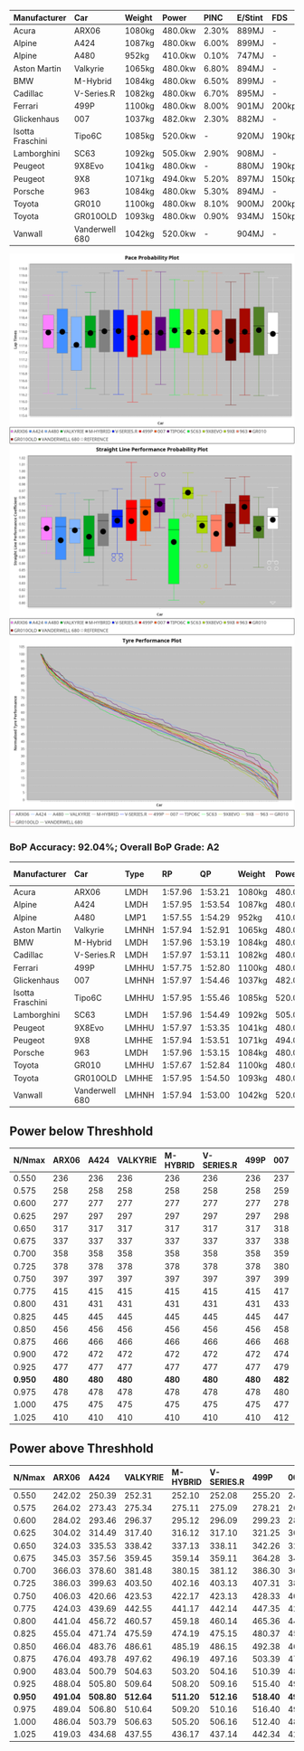 | Manufacturer     | Car            | Weight | Power   | PINC    | E/Stint | FDS     |
|:-|:-|:-|:-|:-|:-|:-|
| Acura            | ARX06          | 1080kg | 480.0kw | 2.30%   | 889MJ   |    -    |
| Alpine           | A424           | 1087kg | 480.0kw | 6.00%   | 899MJ   |    -    |
| Alpine           | A480           | 952kg  | 410.0kw | 0.10%   | 747MJ   |    -    |
| Aston Martin     | Valkyrie       | 1065kg | 480.0kw | 6.80%   | 894MJ   |    -    |
| BMW              | M-Hybrid       | 1084kg | 480.0kw | 6.50%   | 899MJ   |    -    |
| Cadillac         | V-Series.R     | 1082kg | 480.0kw | 6.70%   | 895MJ   |    -    |
| Ferrari          | 499P           | 1100kg | 480.0kw | 8.00%   | 901MJ   | 200kph  |
| Glickenhaus      | 007            | 1037kg | 482.0kw | 2.30%   | 882MJ   |    -    |
| Isotta Fraschini | Tipo6C         | 1085kg | 520.0kw |    -    | 920MJ   | 190kph  |
| Lamborghini      | SC63           | 1092kg | 505.0kw | 2.90%   | 908MJ   |    -    |
| Peugeot          | 9X8Evo         | 1041kg | 480.0kw |    -    | 880MJ   | 190kph  |
| Peugeot          | 9X8            | 1071kg | 494.0kw | 5.20%   | 897MJ   | 150kph  |
| Porsche          | 963            | 1084kg | 480.0kw | 5.30%   | 894MJ   |    -    |
| Toyota           | GR010          | 1100kg | 480.0kw | 8.10%   | 900MJ   | 200kph  |
| Toyota           | GR010OLD       | 1093kg | 480.0kw | 0.90%   | 934MJ   | 150kph  |
| Vanwall          | Vanderwell 680 | 1042kg | 520.0kw |    -    | 904MJ   |    -    |

![PACECHART](./IMG/AUTO.png)
![STRAIGHTLINEPERFORMANCECHART](./IMG/AUTO_sp.png)
![TYREPERFORMANCECHART](./IMG/AUTO_tw.png)

### BoP Accuracy: 92.04%; Overall BoP Grade: A2
| Manufacturer     | Car            | Type  | RP      | QP      | Weight | Power¹  | Threshhold | PINC    | Power²   | E/Stint | AVG Vmax  | FDS     | RDLC | L/Stint | BOP-Grade | Model Accuracy | Model Points | Match%  | SimDiff |
|:-|:-|:-|:-|:-|:-|:-|:-|:-|:-|:-|:-|:-|:-|:-|:-|:-|:-|:-|:-|
| Acura            | ARX06          | LMDH  | 1:57.96 | 1:53.21 | 1080kg | 480.0kw | 210.0kph   | 2.30%   | 491.00kw |  889MJ  | 286.23kph |    -    | 0.99 | 34      | +B2       | 100.00%        | 996          | 80.31%  | #       |
| Alpine           | A424           | LMDH  | 1:57.95 | 1:53.54 | 1087kg | 480.0kw | 210.0kph   | 6.00%   | 508.80kw |  899MJ  | 284.46kph |    -    | 0.99 | 34      | ~A1       | 98.45%         | 2220         | 95.93%  | #       |
| Alpine           | A480           | LMP1  | 1:57.55 | 1:54.29 |  952kg | 410.0kw | 210.0kph   | 0.10%   | 410.40kw |  747MJ  | 285.02kph |    -    | 0.98 | 32      | -B1       | 95.90%         | 1706         | 88.74%  | #       |
| Aston Martin     | Valkyrie       | LMHNH | 1:57.94 | 1:52.91 | 1065kg | 480.0kw | 210.0kph   | 6.80%   | 512.60kw |  894MJ  | 286.68kph |    -    | 1.01 | 34      | +C2       | 100.00%        | 466          | 73.26%  | #       |
| BMW              | M-Hybrid       | LMDH  | 1:57.96 | 1:53.19 | 1084kg | 480.0kw | 210.0kph   | 6.50%   | 511.20kw |  899MJ  | 286.90kph |    -    | 0.99 | 34      | ~A1       | 100.00%        | 3339         | 100.00% | #       |
| Cadillac         | V-Series.R     | LMDH  | 1:57.97 | 1:53.11 | 1082kg | 480.0kw | 210.0kph   | 6.70%   | 512.20kw |  895MJ  | 288.68kph |    -    | 0.99 | 34      | ~A1       | 99.03%         | 6041         | 96.17%  | #       |
| Ferrari          | 499P           | LMHHU | 1:57.75 | 1:52.80 | 1100kg | 480.0kw | 210.0kph   | 8.00%   | 518.40kw |  901MJ  | 289.17kph | 200kph  | 1.01 | 34      | ~A1       | 99.97%         | 7286         | 95.77%  | #       |
| Glickenhaus      | 007            | LMHNH | 1:57.97 | 1:54.46 | 1037kg | 482.0kw | 210.0kph   | 2.30%   | 493.10kw |  882MJ  | 292.32kph |    -    | 0.96 | 34      | ~A1       | 93.90%         | 2170         | 97.09%  | #       |
| Isotta Fraschini | Tipo6C         | LMHHU | 1:57.95 | 1:55.46 | 1085kg | 520.0kw | 210.0kph   |    -    | 520.00kw |  920MJ  | 291.98kph | 190kph  | 1.03 | 34      | +C1       | 98.48%         | 130          | 77.66%  | #       |
| Lamborghini      | SC63           | LMDH  | 1:57.96 | 1:54.49 | 1092kg | 505.0kw | 210.0kph   | 2.90%   | 519.60kw |  908MJ  | 285.25kph |    -    | 1.02 | 34      | ~A1       | 100.00%        | 784          | 100.00% | #       |
| Peugeot          | 9X8Evo         | LMHHU | 1:57.97 | 1:53.35 | 1041kg | 480.0kw | 210.0kph   |    -    | 480.00kw |  880MJ  | 295.09kph | 190kph  | 1.02 | 34      | +B1       | 100.00%        | 1890         | 87.46%  | #       |
| Peugeot          | 9X8            | LMHHE | 1:57.94 | 1:53.51 | 1071kg | 494.0kw | 210.0kph   | 5.20%   | 519.70kw |  897MJ  | 287.85kph | 150kph  | 1.01 | 34      | ~A1       | 98.18%         | 4753         | 100.00% | #       |
| Porsche          | 963            | LMDH  | 1:57.96 | 1:53.15 | 1084kg | 480.0kw | 210.0kph   | 5.30%   | 505.40kw |  894MJ  | 285.90kph |    -    | 0.99 | 34      | ~A1       | 99.89%         | 15174        | 100.00% | #       |
| Toyota           | GR010          | LMHHU | 1:57.67 | 1:52.84 | 1100kg | 480.0kw | 210.0kph   | 8.10%   | 518.90kw |  900MJ  | 288.30kph | 200kph  | 1.01 | 34      | -A2       | 99.82%         | 5457         | 92.00%  | #       |
| Toyota           | GR010OLD       | LMHHE | 1:57.95 | 1:54.50 | 1093kg | 480.0kw | 210.0kph   | 0.90%   | 484.30kw |  934MJ  | 290.11kph | 150kph  | 1.01 | 34      | +B1       | 100.00%        | 930          | 88.32%  | #       |
| Vanwall          | Vanderwell 680 | LMHNH | 1:57.94 | 1:53.00 | 1042kg | 520.0kw | 0.0kph     |    -    | 520.00kw |  904MJ  | 291.28kph |    -    | 1.01 | 34      | ~A1       | 96.27%         | 645          | 100.00% | #       |

## Power below Threshhold
| N/Nmax    | ARX06   | A424    | VALKYRIE | M-HYBRID | V-SERIES.R | 499P    | 007     | TIPO6C  | SC63    | 9X8EVO  | 9X8     | 963     | GR010   | GR010OLD | VANDERWELL 680 | ​     | RPM      | A480            |
|:-|:-|:-|:-|:-|:-|:-|:-|:-|:-|:-|:-|:-|:-|:-|:-|:-|:-|:-|
|  0.550    |  236    |  236    |  236     |  236     |  236       |  236    |  237    |  256    |  249    |  236    |  243    |  236    |  236    |  236     |  256           |  ​    |   --     |  0.00           |
|  0.575    |  258    |  258    |  258     |  258     |  258       |  258    |  259    |  279    |  272    |  258    |  266    |  258    |  258    |  258     |  279           |  ​    |   --     |  0.00           |
|  0.600    |  277    |  277    |  277     |  277     |  277       |  277    |  278    |  300    |  292    |  277    |  285    |  277    |  277    |  277     |  300           |  ​    |   --     |  0.00           |
|  0.625    |  297    |  297    |  297     |  297     |  297       |  297    |  298    |  322    |  312    |  297    |  305    |  297    |  297    |  297     |  322           |  ​    |   --     |  0.00           |
|  0.650    |  317    |  317    |  317     |  317     |  317       |  317    |  318    |  343    |  333    |  317    |  326    |  317    |  317    |  317     |  343           |  ​    |   --     |  0.00           |
|  0.675    |  337    |  337    |  337     |  337     |  337       |  337    |  338    |  365    |  355    |  337    |  347    |  337    |  337    |  337     |  365           |  ​    |   --     |  0.00           |
|  0.700    |  358    |  358    |  358     |  358     |  358       |  358    |  359    |  387    |  376    |  358    |  368    |  358    |  358    |  358     |  387           |  ​    |   --     |  0.00           |
|  0.725    |  378    |  378    |  378     |  378     |  378       |  378    |  380    |  409    |  397    |  378    |  389    |  378    |  378    |  378     |  409           |  ​    |   --     |  0.00           |
|  0.750    |  397    |  397    |  397     |  397     |  397       |  397    |  399    |  430    |  417    |  397    |  408    |  397    |  397    |  397     |  430           |  ​    |   --     |  0.00           |
|  0.775    |  415    |  415    |  415     |  415     |  415       |  415    |  417    |  449    |  436    |  415    |  427    |  415    |  415    |  415     |  449           |  ​    |  5000    |  -3,216,961.17  |
|  0.800    |  431    |  431    |  431     |  431     |  431       |  431    |  433    |  467    |  454    |  431    |  444    |  431    |  431    |  431     |  467           |  ​    |  5500    |  -3,503,673.34  |
|  0.825    |  445    |  445    |  445     |  445     |  445       |  445    |  447    |  482    |  469    |  445    |  458    |  445    |  445    |  445     |  482           |  ​    |  5999    |  -3,804,410.91  |
|  0.850    |  456    |  456    |  456     |  456     |  456       |  456    |  458    |  494    |  480    |  456    |  469    |  456    |  456    |  456     |  494           |  ​    |  6499    |  -4,119,174.87  |
|  0.875    |  466    |  466    |  466     |  466     |  466       |  466    |  468    |  505    |  490    |  466    |  479    |  466    |  466    |  466     |  505           |  ​    |  7000    |  -4,447,965.23  |
|  0.900    |  472    |  472    |  472     |  472     |  472       |  472    |  474    |  512    |  497    |  472    |  486    |  472    |  472    |  472     |  512           |  ​    |  7500    |  -4,790,780.98  |
|  0.925    |  477    |  477    |  477     |  477     |  477       |  477    |  479    |  517    |  502    |  477    |  491    |  477    |  477    |  477     |  517           |  ​    |  8000    |  407.21         |
| **0.950** | **480** | **480** | **480**  | **480**  | **480**    | **480** | **482** | **520** | **505** | **480** | **494** | **480** | **480** | **480**  | **520**        | **​** | **8499** | **410.22**      |
|  0.975    |  478    |  478    |  478     |  478     |  478       |  478    |  480    |  518    |  503    |  478    |  492    |  478    |  478    |  478     |  518           |  ​    |  9000    |  205.11         |
|  1.000    |  475    |  475    |  475     |  475     |  475       |  475    |  477    |  514    |  500    |  475    |  489    |  475    |  475    |  475     |  514           |  ​    |   --     |  0.00           |
|  1.025    |  410    |  410    |  410     |  410     |  410       |  410    |  412    |  444    |  431    |  410    |  422    |  410    |  410    |  410     |  444           |  ​    |   --     |  0.00           |

## Power above Threshhold
| N/Nmax    | ARX06      | A424       | VALKYRIE   | M-HYBRID   | V-SERIES.R | 499P       | 007        | TIPO6C  | SC63       | 9X8EVO  | 9X8        | 963        | GR010      | GR010OLD   | VANDERWELL 680 | ​     | RPM      | A480            |
|:-|:-|:-|:-|:-|:-|:-|:-|:-|:-|:-|:-|:-|:-|:-|:-|:-|:-|:-|
|  0.550    |  242.02    |  250.39    |  252.31    |  252.10    |  252.08    |  255.20    |  243.04    |  256    |  256.32    |  236    |  256.34    |  249.22    |  255.43    |  238.16    |  256           |  ​    |   --     |  0.00           |
|  0.575    |  264.02    |  273.43    |  275.34    |  275.11    |  275.09    |  278.21    |  265.05    |  279    |  279.35    |  258    |  279.37    |  272.24    |  278.47    |  260.17    |  279           |  ​    |   --     |  0.00           |
|  0.600    |  284.02    |  293.46    |  296.37    |  295.12    |  296.09    |  299.23    |  285.05    |  300    |  299.37    |  277    |  299.40    |  292.25    |  299.51    |  279.18    |  300           |  ​    |   --     |  0.00           |
|  0.625    |  304.02    |  314.49    |  317.40    |  316.12    |  317.10    |  321.25    |  305.05    |  322    |  321.40    |  297    |  321.43    |  312.27    |  321.55    |  299.20    |  322           |  ​    |   --     |  0.00           |
|  0.650    |  324.03    |  335.53    |  338.42    |  337.13    |  338.11    |  342.26    |  325.06    |  343    |  342.43    |  317    |  342.45    |  333.29    |  342.58    |  320.21    |  343           |  ​    |   --     |  0.00           |
|  0.675    |  345.03    |  357.56    |  359.45    |  359.14    |  359.11    |  364.28    |  346.06    |  365    |  364.45    |  337    |  364.48    |  355.31    |  364.62    |  340.22    |  365           |  ​    |   --     |  0.00           |
|  0.700    |  366.03    |  378.60    |  381.48    |  380.15    |  381.12    |  386.30    |  367.06    |  387    |  386.48    |  358    |  386.51    |  376.33    |  386.66    |  361.24    |  387           |  ​    |   --     |  0.00           |
|  0.725    |  386.03    |  399.63    |  403.50    |  402.16    |  403.13    |  407.31    |  388.07    |  409    |  408.51    |  378    |  408.54    |  397.35    |  407.69    |  381.25    |  409           |  ​    |   --     |  0.00           |
|  0.750    |  406.03    |  420.66    |  423.53    |  422.17    |  423.13    |  428.33    |  407.07    |  430    |  429.53    |  397    |  429.57    |  417.36    |  428.73    |  400.26    |  430           |  ​    |   --     |  0.00           |
|  0.775    |  424.03    |  439.69    |  442.55    |  441.17    |  442.14    |  447.35    |  426.07    |  449    |  448.56    |  415    |  448.59    |  436.38    |  447.76    |  418.28    |  449           |  ​    |  5000    |  -3,216,961.17  |
|  0.800    |  441.04    |  456.72    |  460.57    |  459.18    |  460.14    |  465.36    |  443.08    |  467    |  466.58    |  431    |  466.62    |  454.40    |  465.79    |  435.29    |  467           |  ​    |  5500    |  -3,503,673.34  |
|  0.825    |  455.04    |  471.74    |  475.59    |  474.19    |  475.15    |  480.37    |  457.08    |  482    |  481.60    |  445    |  481.64    |  469.41    |  480.82    |  449.30    |  482           |  ​    |  5999    |  -3,804,410.91  |
|  0.850    |  466.04    |  483.76    |  486.61    |  485.19    |  486.15    |  492.38    |  468.08    |  494    |  493.61    |  456    |  493.65    |  480.42    |  492.84    |  460.30    |  494           |  ​    |  6499    |  -4,119,174.87  |
|  0.875    |  476.04    |  493.78    |  497.62    |  496.19    |  497.16    |  503.39    |  478.08    |  505    |  504.63    |  466    |  504.67    |  490.43    |  503.85    |  470.31    |  505           |  ​    |  7000    |  -4,447,965.23  |
|  0.900    |  483.04    |  500.79    |  504.63    |  503.20    |  504.16    |  510.39    |  485.08    |  512    |  511.64    |  472    |  511.68    |  497.43    |  510.87    |  476.31    |  512           |  ​    |  7500    |  -4,790,780.98  |
|  0.925    |  488.04    |  505.80    |  509.64    |  508.20    |  509.16    |  515.40    |  490.09    |  517    |  516.64    |  477    |  516.68    |  502.44    |  515.87    |  481.32    |  517           |  ​    |  8000    |  407.21         |
| **0.950** | **491.04** | **508.80** | **512.64** | **511.20** | **512.16** | **518.40** | **493.09** | **520** | **519.65** | **480** | **519.69** | **505.44** | **518.88** | **484.32** | **520**        | **​** | **8499** | **410.22**      |
|  0.975    |  489.04    |  506.80    |  510.64    |  509.20    |  510.16    |  516.40    |  491.09    |  518    |  517.64    |  478    |  517.69    |  503.44    |  516.88    |  482.32    |  518           |  ​    |  9000    |  205.11         |
|  1.000    |  486.04    |  503.79    |  506.63    |  505.20    |  506.16    |  512.40    |  488.09    |  514    |  513.64    |  475    |  513.68    |  500.44    |  512.87    |  479.32    |  514           |  ​    |   --     |  0.00           |
|  1.025    |  419.03    |  434.68    |  437.55    |  436.17    |  437.14    |  442.34    |  421.07    |  444    |  443.55    |  410    |  443.59    |  431.38    |  442.75    |  413.27    |  444           |  ​    |   --     |  0.00           |
